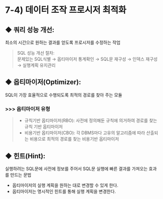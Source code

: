 # 7-4) 데이터 조작 프로시저 최적화 

## ◆ 쿼리 성능 개선: 
최소의 시간으로 원하는 결과를 얻도록 프로시저를 수정하는 작업

>SQL 성능 개선 절차: 
<br>문제있는 SQL식별 → 옵티마이저 통계확인 → SQL문 재구성 → 인덱스 재구성 → 실행계획 유지관리
## ◆ 옵티마이저(Optimizer): 
SQL이 가장 효율적으로 수행되도록 최적의 경로를 찾아 주는 모듈

### >>> 옵티마이저 유형
>- 규칙기반 옵티마이저(RBO): 사전에 정의해둔 규칙에 의거하여 경로를 찾는 규칙 기반 옵티마이저
>- 비용기반 옵티마이저(CBO): 각 DBMS마다 고유의 알고리즘에 따라 산출되는 비용으로 최적의 경로를 찾는 비용기반 옵티마이저
## ◆ 힌트(Hint): 
실행하려는 SQL문에 사전에 정보를 주어서 SQL문 실행에 빠른 결과를 가져오는 효과를 만드는 문법

- 옵티마이저의 실행 계획을 원하는 대로 변경할 수 있게 한다.
- 옵티마이저는 명시적인 힌트를 통해 실행 계획을 변경한다.

